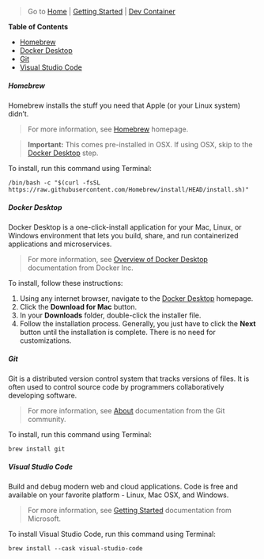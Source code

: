 > Go to [Home](../../../README.md) | [Getting Started](../README.md) | [Dev Container](README.md)

**Table of Contents**

- [Homebrew](#homebrew)
- [Docker Desktop](#docker-desktop)
- [Git](#git)
- [Visual Studio Code](#visual-studio-code)

##### Homebrew

Homebrew installs the stuff you need that Apple (or your Linux system) didn’t.

> For more information, see [Homebrew](https://brew.sh) homepage.

> **Important:** This comes pre-installed in OSX. If using OSX, skip to the [Docker Desktop](#docker-desktop) step.

To install, run this command using Terminal:

```
/bin/bash -c "$(curl -fsSL https://raw.githubusercontent.com/Homebrew/install/HEAD/install.sh)"
```

##### Docker Desktop

Docker Desktop is a one-click-install application for your Mac, Linux, or Windows environment that lets you build, share, and run containerized applications and microservices.

> For more information, see [Overview of Docker Desktop](https://docs.docker.com/desktop/) documentation from Docker Inc.

To install, follow these instructions:

   1. Using any internet browser, navigate to the [Docker Desktop](https://www.docker.com/products/docker-desktop/) homepage.
   2. Click the **Download for Mac** button.
   3. In your **Downloads** folder, double-click the installer file.
   4. Follow the installation process. Generally, you just have to click the **Next** button until the installation is complete. There is no need for customizations.

##### Git

Git is a distributed version control system that tracks versions of files. It is often used to control source code by programmers collaboratively developing software.

> For more information, see [About](https://www.git-scm.com/about) documentation from the Git community.

To install, run this command using Terminal:

```
brew install git
```

##### Visual Studio Code

Build and debug modern web and cloud applications. Code is free and available on your favorite platform - Linux, Mac OSX, and Windows.

> For more information, see [Getting Started](https://code.visualstudio.com/docs) documentation from Microsoft.

To install Visual Studio Code, run this command using Terminal:

```
brew install --cask visual-studio-code
```

